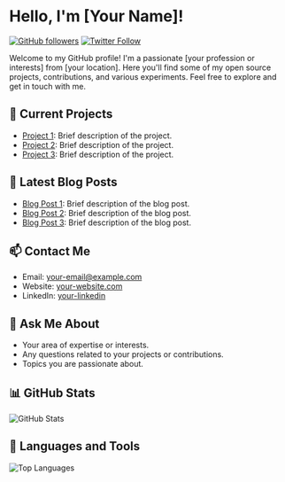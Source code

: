 # Hello, I'm [Your Name]!

[![GitHub followers](https://img.shields.io/github/followers/your-username?label=Follow&style=social)](https://github.com/your-username)
[![Twitter Follow](https://img.shields.io/twitter/follow/your-twitter-handle?style=social)](https://twitter.com/your-twitter-handle)

Welcome to my GitHub profile! I'm a passionate [your profession or interests] from [your location]. Here you'll find some of my open source projects, contributions, and various experiments. Feel free to explore and get in touch with me.

## 🔭 Current Projects

- [Project 1](https://github.com/your-username/project-1): Brief description of the project.
- [Project 2](https://github.com/your-username/project-2): Brief description of the project.
- [Project 3](https://github.com/your-username/project-3): Brief description of the project.

## 🌱 Latest Blog Posts

- [Blog Post 1](https://your-blog.com/post-1): Brief description of the blog post.
- [Blog Post 2](https://your-blog.com/post-2): Brief description of the blog post.
- [Blog Post 3](https://your-blog.com/post-3): Brief description of the blog post.

## 📫 Contact Me

- Email: [your-email@example.com](mailto:your-email@example.com)
- Website: [your-website.com](https://your-website.com)
- LinkedIn: [your-linkedin](https://www.linkedin.com/in/your-linkedin)

## 💬 Ask Me About

- Your area of expertise or interests.
- Any questions related to your projects or contributions.
- Topics you are passionate about.

## 📊 GitHub Stats

![GitHub Stats](https://github-readme-stats.vercel.app/api?username=your-username&show_icons=true&hide_border=true)

## 🚀 Languages and Tools

![Top Languages](https://github-readme-stats.vercel.app/api/top-langs/?username=your-username&layout=compact&hide_border=true)

